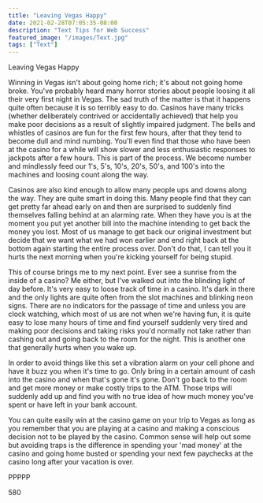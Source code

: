 ```yaml
---
title: "Leaving Vegas Happy"
date: 2021-02-28T07:05:35-08:00
description: "Text Tips for Web Success"
featured_image: "/images/Text.jpg"
tags: ["Text"]
---
```


Leaving Vegas Happy

Winning in Vegas isn't about going home rich; it's about not going home broke. You've probably heard many horror stories about people loosing it all their very first night in Vegas. The sad truth of the matter is that it happens quite often because it is so terribly easy to do. Casinos have many tricks (whether deliberately contrived or accidentally achieved) that help you make poor decisions as a result of slightly impaired judgment. The bells and whistles of casinos are fun for the first few hours, after that they tend to become dull and mind numbing. You'll even find that those who have been at the casino for a while will show slower and less enthusiastic responses to jackpots after a few hours. This is part of the process. We become number and mindlessly feed our 1's, 5's, 10's, 20's, 50's, and 100's into the machines and loosing count along the way. 

Casinos are also kind enough to allow many people ups and downs along the way. They are quite smart in doing this. Many people find that they can get pretty far ahead early on and then are surprised to suddenly find themselves falling behind at an alarming rate. When they have you is at the moment you put yet another bill into the machine intending to get back the money you lost. Most of us manage to get back our original investment but decide that we want what we had won earlier and end right back at the bottom again starting the entire process over. Don't do that, I can tell you it hurts the next morning when you're kicking yourself for being stupid.

This of course brings me to my next point. Ever see a sunrise from the inside of a casino? Me either, but I've walked out into the blinding light of day before. It's very easy to loose track of time in a casino. It's dark in there and the only lights are quite often from the slot machines and blinking neon signs. There are no indicators for the passage of time and unless you are clock watching, which most of us are not when we're having fun, it is quite easy to lose many hours of time and find yourself suddenly very tired and making poor decisions and taking risks you'd normally not take rather than cashing out and going back to the room for the night. This is another one that generally hurts when you wake up. 

In order to avoid things like this set a vibration alarm on your cell phone and have it buzz you when it's time to go. Only bring in a certain amount of cash into the casino and when that's gone it's gone. Don't go back to the room and get more money or make costly trips to the ATM. Those trips will suddenly add up and find you with no true idea of how much money you've spent or have left in your bank account. 

You can quite easily win at the casino game on your trip to Vegas as long as you remember that you are playing at a casino and making a conscious decision not to be played by the casino. Common sense will help out some but avoiding traps is the difference in spending your 'mad money' at the casino and going home busted or spending your next few paychecks at the casino long after your vacation is over.

PPPPP

580

